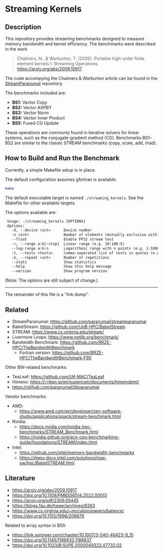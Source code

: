 # Streaming Kernels

## Description

This repository provides streaming benchmarks designed to measure memory bandwidth and kernel efficiency. The benchmarks were described in the work

> Chalmers, N., & Warburton, T. (2020). Portable high-order finite element kernels I: Streaming Operations. https://arxiv.org/abs/2009.10917

The code accompying the Chalmers & Warburton article can be found in the [StreamParanumal](https://github.com/paranumal/streamparanumal) repository.

The benchmarks included are:

- **BS1:** Vector Copy
- **BS2:** Vector AXPBY
- **BS3:** Vector Norm
- **BS4:** Vector Inner Product
- **BS5:** Fused CG Update

These operations are commonly found in iterative solvers for linear systems, such as the conjugate-gradient method (CG). Benchmarks BS1–BS2 are similar to the classic STREAM benchmarks (copy, scale, add, triad). 

## How to Build and Run the Benchmark

Currently, a simple Makefile setup is in place.

The default configuration assumes gfortran is available: 

```sh
make
```

The default executable target is named `./streaming_kernels`. 
See the Makefile for other available targets.

The options available are:

```txt
 Usage: ./streaming_kernels [OPTIONS]
 Options:
   -d, --device <int>      Device number
   -n <int>                Number of elements (mutually exclusive with --range, --log-range)
   --float                 Enable FP32 stream test
   -r, --range a:b[:step]  Linear range (e.g. 10:100:5)
   --log-range a:b:n       Logarithmic range with n points (e.g. 1:1000:4)
   -t, --tests <tests>     Comma-separated list of tests in quotes (e.g. "BS1,BS3")
   -k, --repeat <int>      Number of repetitions
   --stats                 Show statistics
   --help                  Show this help message
   --version               Show program version
```

(Note: The options are still subject of change.)

---

The remainder of this file is a "link dump". 

## Related

- StreamParanumal: https://github.com/paranumal/streamparanumal
- BabelStream: https://github.com/UoB-HPC/BabelStream
- STREAM: https://www.cs.virginia.edu/stream/
- Livermore Loops: https://www.netlib.org/benchmark/
- Bandwidth Benchmark: https://github.com/RRZE-HPC/TheBandwidthBenchmark
  * Fortran version: https://github.com/RRZE-HPC/TheBandwidthBenchmark-F90

Other BW-related benchmarks:

- TeaLeaf: https://github.com/UK-MAC/TeaLeaf
- Himeno: https://i.riken.jp/en/supercom/documents/himenobmt/
- https://github.com/paranumal/libparanumal

Vendor benchmarks:

- AMD: 
  * https://www.amd.com/en/developer/zen-software-studio/applications/spack/stream-benchmark.html
- Nvidia:
  * https://docs.nvidia.com/nvidia-hpc-benchmarks/STREAM_Benchmark.html
  * https://nvidia.github.io/grace-cpu-benchmarking-guide/foundations/STREAM/index.html
- Intel:
  * https://github.com/intel/memory-bandwidth-benchmarks
  * https://dgpu-docs.intel.com/solutions/max-sw/hpc/BabelSTREAM.html

## Literature

- https://arxiv.org/abs/2009.10917
- https://doi.org/10.1109/PMBS56514.2022.00013
- https://arxiv.org/pdf/2309.05445
- https://blogs.fau.de/hager/archives/8263
- https://www.cs.virginia.edu/~mccalpin/papers/balance/
- https://doi.org/10.1155/1996/208679

Related to array syntax in BS5:
- https://link.springer.com/chapter/10.1007/3-540-46423-9_15
- https://doi.org/10.1145/1186632.1186637
- https://doi.org/10.1023/B:SUPE.0000049323.47732.02
